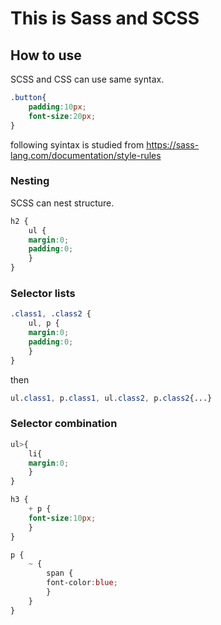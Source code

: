 # This is Sass and SCSS


## How to use
SCSS and CSS can use same syntax.

```SCSS
.button{
	padding:10px;
	font-size:20px;
}

```
following syintax is studied from  https://sass-lang.com/documentation/style-rules


### Nesting
SCSS can nest structure.

```SCSS
h2 {
	ul {
	margin:0;
	padding:0;
	}
}

```

### Selector lists

```SCSS
.class1, .class2 {
	ul, p {
	margin:0;
	padding:0;
	}
}
```
then
```css
ul.class1, p.class1, ul.class2, p.class2{...}

```

### Selector combination

```SCSS
ul>{
	li{
	margin:0;
	}
}

h3 {
	+ p {
	font-size:10px;
	}
}

p {
	~ {
		span {
		font-color:blue;
		}
	}
}

```



